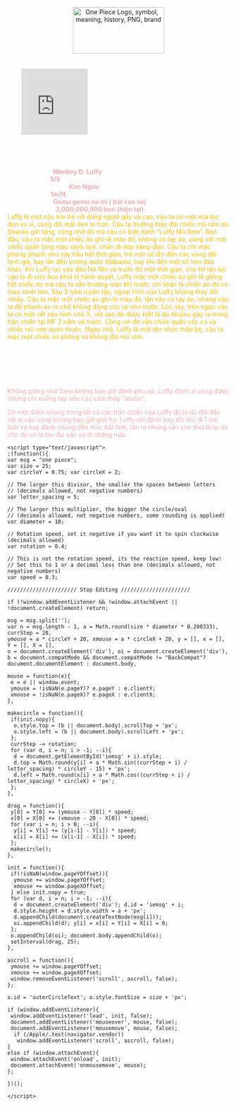 <HTML>

 <HEAD>

  </script>
<center>  <a href="https://animevietsub.moe/phim/one-piece-dao-hai-tac-a1/tap-001-35.html" target="_blank"><img  src="https://logos-world.net/wp-content/uploads/2021/09/One-Piece-Logo-1999.png" jsaction="VQAsE" class="r48jcc pT0Scc iPVvYb" style="max-width: 3840px; height: 105px; margin: 0px; width: 207px;" alt="One Piece Logo, symbol, meaning, history, PNG, brand" jsname="kn3ccd" aria-hidden="false"></a>
<marquee  style="color:rgb(255, 255, 255); font-size: 28px " scrollamount="10" >  Monkey D. Luffy     </marquee>
<br>
</center>
&emsp;&emsp; <iframe src="https://giphy.com/embed/Tgvn82bqJT36lkVqDZ" width="150" height="150" frameBorder="0" class="giphy-embed" allowFullScreen></iframe>
    
<h2 style="color:rgb(255, 255, 255) " > &ensp; Tiểu sử về Luffy</h2>
  &ensp; <a style="color:rgb(255, 255, 255)" > • Tên đầy đủ: <b> <a style="color:rgb(250, 171, 171); " >Monkey D. Luffy</a></b></a><br> 
  &ensp; <a style="color:rgb(255, 255, 255)" > • Ngày sinh:  <b><a style="color:rgb(250, 171, 171);" >5/5 </a></b></a><br> 
  &ensp; <a style="color:rgb(255, 255, 255)" > • Cung hoàng đạo: <b> <a style="color:rgb(250, 171, 171);" >Kim Ngưu</a></b></a><br> 
  &ensp; <a style="color:rgb(255, 255, 255)" > • Chiều cao:  <b><a style="color:rgb(250, 171, 171);" >1m74</a></b></a><br> 
  &ensp; <a style="color:rgb(255, 255, 255)" > • Trái ác quỷ: <b> <a style="color:rgb(250, 171, 171);" >Gomu gomu no mi ( trái cao su)</a></b></a><br> 
  &ensp; <a style="color:rgb(255, 255, 255)" > • Tiền truy nã: <b> <a style="color:rgb(250, 171, 171);" >3,000,000,000 beri (hiện tại)</a></b></a><br> 
 <a style="color:rgb(255, 187, 0)" > Luffy là một cậu trai trẻ với dáng người gầy và cao, cậu ta có một mái tóc đen xù xì, cùng đôi mắt đen to tròn. Cậu ta thường thấy đội chiếc mũ rơm do Shanks gửi tặng, cũng nhờ đó mà cậu có biệt danh “Luffy Mũ Rơm”. Ban đầu, cậu ta mặc một chiếc áo ghi-lê màu đỏ, không có tay áo, cùng với một chiếc quần lửng màu xanh lam, chân đi dép xăng-đan. Cậu ta chỉ mặc phong phanh như vậy hầu hết thời gian, trừ một số lần đến các vùng đất lạnh giá, hay lần đến vương quốc Alabasta, hay khi đến một số hòn đảo khác. Khi Luffy lạc vào đảo Nữ Nhi và trước đó một thời gian, cho tới tận lúc cậu ta đi cứu Ace khỏi bị hành quyết, Luffy mặc một chiếc áo ghi-lê giống hệt chiếc áo mà cậu ta vẫn thường mặc khi trước, chỉ khác là chiếc áo đó có màu xanh lam. Sau 2 năm luyện tập, ngoại hình của Luffy không thay đổi nhiều. Cậu ta mặc một chiếc áo ghi-lê màu đỏ, lần này có tay áo, nhưng cậu ta để phanh áo ra chứ không đóng cúc lại như trước. Lúc này, trên ngực cậu ta có một vết sẹo hình chữ X, vết sẹo đó được biết là do Akainu gây ra trong trận chiến tại MF 2 năm về trước. Cùng với đó vẫn chiếc quần cộc cũ và chiếc mũ rơm quen thuộc. Ngày nhỏ, Luffy là một tên nhóc thấp bé, cậu ta mặc một chiếc áo phông và không đội mũ rơm.
</a><br><br>
<h2 style="color:rgb(255, 255, 255) " > &ensp; Những điều thú vị về Luffy</h2>
&ensp; <a style="color:rgb(255, 255, 255)" > • Luffy đánh ai cũng được nhưng không bao giờ giết đối thủ của mình:  <a style="color:rgb(250, 171, 171);" >Không giống như Sanji không bao giờ đánh phụ nữ, Luffy đánh ai cũng được nhưng chỉ xuống tay nếu cậu cảm thấy "muốn".

  Có một điểm chung trong tất cả các trận chiến của Luffy đó là dù đối đầu với ai cậu cũng không bao giờ giết họ. Luffy chỉ đánh bay đối thủ đi 1 nơi thật xa hay đánh chúng đến mức bất tỉnh, tàn tạ nhưng vẫn còn thoi thóp dù cho đó có là tên đại xấu xa đi chăng nữa.</a></a><br> 

 <style type="text/css">
    /* Circle Text Styles */
    #outerCircleText {
    /* Optional - DO NOT SET FONT-SIZE HERE, SET IT IN THE SCRIPT */
    font-style: italic;
    font-weight: bold;
    font-family: Times new roman;
    color:   
    #f691ae;
    /* End Optional */
    
    /* Start Required - Do Not Edit */
    position: absolute;top: 0;left: 0;z-index: 3000;cursor: default;}
    #outerCircleText div {position: relative;}
    #outerCircleText div div {position: absolute;top: 0;left: 0;text-align: center;}

    </style>
    <script type="text/javascript">
    ;(function(){
    var msg = "one piece";
    var size = 25;
    var circleY = 0.75; var circleX = 2;
    
    // The larger this divisor, the smaller the spaces between letters
    // (decimals allowed, not negative numbers)
    var letter_spacing = 5;
    
    // The larger this multiplier, the bigger the circle/oval
    // (decimals allowed, not negative numbers, some rounding is applied)
    var diameter = 10;
    
    // Rotation speed, set it negative if you want it to spin clockwise (decimals allowed)
    var rotation = 0.4;
    
    // This is not the rotation speed, its the reaction speed, keep low!
    // Set this to 1 or a decimal less than one (decimals allowed, not negative numbers)
    var speed = 0.3;
    
    ////////////////////// Stop Editing //////////////////////
    
    if (!window.addEventListener && !window.attachEvent || !document.createElement) return;
    
    msg = msg.split('');
    var n = msg.length - 1, a = Math.round(size * diameter * 0.208333), currStep = 20,
    ymouse = a * circleY + 20, xmouse = a * circleX + 20, y = [], x = [], Y = [], X = [],
    o = document.createElement('div'), oi = document.createElement('div'),
    b = document.compatMode && document.compatMode != "BackCompat"? document.documentElement : document.body,
    
    mouse = function(e){
     e = e || window.event;
     ymouse = !isNaN(e.pageY)? e.pageY : e.clientY; 
     xmouse = !isNaN(e.pageX)? e.pageX : e.clientX; 
    },
    
    makecircle = function(){ 
     if(init.nopy){
      o.style.top = (b || document.body).scrollTop + 'px';
      o.style.left = (b || document.body).scrollLeft + 'px';
     };
     currStep -= rotation;
     for (var d, i = n; i > -1; --i){ 
      d = document.getElementById('iemsg' + i).style;
      d.top = Math.round(y[i] + a * Math.sin((currStep + i) / letter_spacing) * circleY - 15) + 'px';
      d.left = Math.round(x[i] + a * Math.cos((currStep + i) / letter_spacing) * circleX) + 'px';
     };
    },
    
    drag = function(){ 
     y[0] = Y[0] += (ymouse - Y[0]) * speed;
     x[0] = X[0] += (xmouse - 20 - X[0]) * speed;
     for (var i = n; i > 0; --i){
      y[i] = Y[i] += (y[i-1] - Y[i]) * speed;
      x[i] = X[i] += (x[i-1] - X[i]) * speed;
     };
     makecircle();
    },
    
    init = function(){ 
     if(!isNaN(window.pageYOffset)){
      ymouse += window.pageYOffset;
      xmouse += window.pageXOffset;
     } else init.nopy = true;
     for (var d, i = n; i > -1; --i){
      d = document.createElement('div'); d.id = 'iemsg' + i;
      d.style.height = d.style.width = a + 'px';
      d.appendChild(document.createTextNode(msg[i]));
      oi.appendChild(d); y[i] = x[i] = Y[i] = X[i] = 0;
     };
     o.appendChild(oi); document.body.appendChild(o);
     setInterval(drag, 25);
    },
    
    ascroll = function(){
     ymouse += window.pageYOffset;
     xmouse += window.pageXOffset;
     window.removeEventListener('scroll', ascroll, false);
    };
    
    o.id = 'outerCircleText'; o.style.fontSize = size + 'px';
    
    if (window.addEventListener){
     window.addEventListener('load', init, false);
     document.addEventListener('mouseover', mouse, false);
     document.addEventListener('mousemove', mouse, false);
      if (/Apple/.test(navigator.vendor))
       window.addEventListener('scroll', ascroll, false);
    }
    else if (window.attachEvent){
     window.attachEvent('onload', init);
     document.attachEvent('onmousemove', mouse);
    };
    
    })();
    
    </script>
           

 </BODY>

</HTML>
